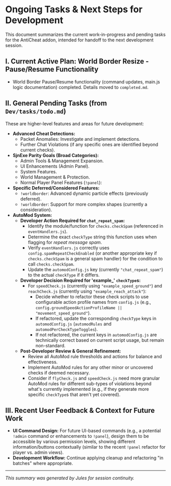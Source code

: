 # Ongoing Tasks & Next Steps for Development

This document summarizes the current work-in-progress and pending tasks for the AntiCheat addon, intended for handoff to the next development session.

## I. Current Active Plan: World Border Resize - Pause/Resume Functionality

*   World Border Pause/Resume functionality (command updates, main.js logic documentation) completed. Details moved to `completed.md`.

## II. General Pending Tasks (from `Dev/tasks/todo.md`)

These are higher-level features and areas for future development:

*   **Advanced Cheat Detections:**
    *   Packet Anomalies: Investigate and implement detections.
    *   Further Chat Violations (if any specific ones are identified beyond current checks).
*   **SjnExe Parity Goals (Broad Categories):**
    *   Admin Tools & Management Expansion.
    *   UI Enhancements (Admin Panel).
    *   System Features.
    *   World Management & Protection.
    *   Normal Player Panel Features (`!panel`):
*   **Specific Deferred/Considered Features:**
    *   `!worldborder`: Advanced dynamic particle effects (previously deferred).
    *   `!worldborder`: Support for more complex shapes (currently a consideration).
*   **AutoMod System:**
    - **Developer Action Required for `chat_repeat_spam`:**
        - Identify the module/function for `checks.checkSpam` (referenced in `eventHandlers.js`).
        - Determine the exact `checkType` string this function uses when flagging for *repeat message spam*.
        - Verify `eventHandlers.js` correctly uses `config.spamRepeatCheckEnabled` (or another appropriate key if `checks.checkSpam` is a general spam handler) for the condition to call `checks.checkSpam`.
        - Update the `automodConfig.js` key (currently `"chat_repeat_spam"`) to the actual `checkType` if it differs.
    - **Developer Decision Required for 'example_' `checkType`s:**
        - For `speedCheck.js` (currently using `"example_speed_ground"`) and `reachCheck.js` (currently using `"example_reach_attack"`):
            - Decide whether to refactor these check scripts to use configurable action profile names from `config.js` (e.g., `config.groundSpeedActionProfileName || "movement_speed_ground"`).
            - If refactored, update the corresponding `checkType` keys in `automodConfig.js` (`automodRules` and `automodPerCheckTypeToggles`).
            - If not refactored, the current keys in `automodConfig.js` are technically correct based on current script usage, but remain non-standard.
    - **Post-Developer Review & General Refinement:**
        - Review all AutoMod rule thresholds and actions for balance and effectiveness.
        - Implement AutoMod rules for any other minor or uncovered checks if deemed necessary.
        - Consider if `flyCheck.js` and `speedCheck.js` need more granular AutoMod rules for different sub-types of violations beyond what's currently implemented (e.g., if they generate more specific `checkType`s that aren't yet covered).

## III. Recent User Feedback & Context for Future Work

*   **UI Command Design:** For future UI-based commands (e.g., a potential `!admin` command or enhancements to `!panel`), design them to be accessible by various permission levels, showing different information/buttons contextually (similar to the recent `!panel` refactor for player vs. admin views).
*   **Development Workflow:** Continue applying cleanup and refactoring "in batches" where appropriate.

---
*This summary was generated by Jules for session continuity.*
